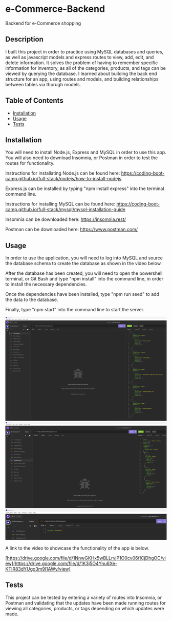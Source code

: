 # e-Commerce-Backend
Backend for e-Commerce shopping

## Description

I built this project in order to practice using MySQL databases and queries, as well as javascript models and express routes to view, add, edit, and delete information. It solves the problem of having to remember specific information for inventory, as all of the categories, products, and tags can be viewed by querying the database. I learned about building the back end structure for an app, using routes and models, and building relationships between tables via thorugh models.

## Table of Contents

- [Installation](#installation)
- [Usage](#usage)
- [Tests](#tests)

## Installation

You will need to install Node.js, Express and MySQL in order to use this app. You will also need to download Insomnia, or Postman in order to test the routes for functionality. 

Instructions for installating Node.js can be found here: https://coding-boot-camp.github.io/full-stack/nodejs/how-to-install-nodejs 

Express.js can be installed by typing "npm install express" into the terminal command line.

Instructions for installing MySQL can be found here: https://coding-boot-camp.github.io/full-stack/mysql/mysql-installation-guide

Insomnia can be downloaded here: https://insomnia.rest/

Postman can be downloaded here: https://www.postman.com/

## Usage

In order to use the application, you will need to log into MySQL and source the database schema to create the database as shown in the video below. 

After the database has been created, you will need to open the powershell terminal, or Git Bash and type "npm install" into the command line, in order to install the necessary dependencies.

Once the dependencies have been installed, type "npm run seed" to add the data to the database.

Finally, type "npm start" into the command line to start the server.

![alt text](assets/images/e-commerce-backend-all-categories.png)
![alt text](assets/images/e-commerce-backend-product-by-id.png)
![alt text](assets/images/e-commerce-backend-update-tag.png)

A link to the video to showcase the functionality of the app is below.

[https://drive.google.com/file/d/1NnwGKHx5wBLLrvjP1O0cv06fICjDhgOC/view](https://drive.google.com/file/d/1K3j5O4Ynu6Xe-KTIR83dYUgo3m9I1AWv/view)

## Tests

This project can be tested by entering a variety of routes into Insomnia, or Postman and validating that the updates have been made running routes for viewing all categories, products, or tags depending on which updates were made.
